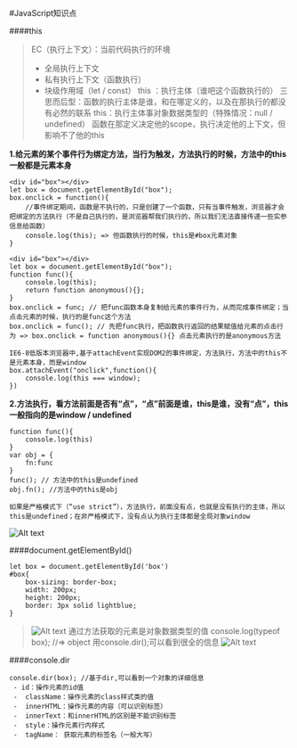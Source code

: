 #JavaScript知识点

####this
> EC（执行上下文）：当前代码执行的环境
>  + 全局执行上下文
>  + 私有执行上下文（函数执行）
>  + 块级作用域（let / const）
>  this ：执行主体（谁吧这个函数执行的）
>  三思而后型：函数的执行主体是谁，和在哪定义的，以及在那执行的都没有必然的联系
>  this：执行主体事对象数据类型的（特殊情况：null / undefined）
>  函数在那定义决定他的scope，执行决定他的上下文，但影响不了他的this

**1.给元素的某个事件行为绑定方法，当行为触发，方法执行的时候，方法中的this一般都是元素本身**
```
<div id="box"></div>
let box = document.getElementById("box");
box.onclick = function(){
	//事件绑定期间，函数是不执行的，只是创建了一个函数，只有当事件触发，浏览器才会把绑定的方法执行（不是自己执行的，是浏览器帮我们执行的，所以我们无法直接传递一些实参信息给函数）
	console.log(this); => 但函数执行的时候，this是#box元素对象
}
```
```
<div id="box"></div>
let box = document.getElementById("box");
function func(){
	console.log(this);
	return function anonymous(){};
}
box.onclick = func; // 把func函数本身复制给元素的事件行为，从而完成事件绑定；当点击元素的时候，执行的是func这个方法
box.onclick = func(); // 先把func执行，把函数执行返回的结果赋值给元素的点击行为 => box.onclick = function anonymous(){} 点击元素执行的是anonymous方法
```
```
IE6-8低版本浏览器中,基于attachEvent实现DOM2的事件绑定，方法执行，方法中的this不是元素本身，而是window
box.attachEvent("onclick",function(){
	console.log(this === window);
})
```
**2.方法执行，看方法前面是否有“点”，“点”前面是谁，this是谁，没有“点”，this一般指向的是window / undefined**
```
function func(){
	console.log(this)
}
var obj = {
	fn:func
}
func(); // 方法中的this是undefined
obj.fn(); //方法中的this是obj
```
```
如果是严格模式下（“use strict”），方法执行，前面没有点，也就是没有执行的主体，所以this是undefined；在非严格模式下，没有点认为执行主体都是全局对象window
```
![Alt text](./1604298278624.png)

####document.getElementById()
```
let box = document.getElementById('box')
#box{
    box-sizing: border-box;
    width: 200px;
    height: 200px;
    border: 3px solid lightblue;
}
```
> ![Alt text](./1604539747856.png)
> 通过方法获取的元素是对象数据类型的值
> console.log(typeof box);  //=> object
> 用console.dir();可以看到很全的信息
> ![Alt text](./1604540438065.png)

####console.dir
```
console.dir(box); //基于dir,可以看到一个对象的详细信息
 - id：操作元素的id值
 -  className：操作元素的class样式类的值
 -  innerHTML：操作元素的内容（可以识别标签）
 -  innerText：和innerHTML的区别是不能识别标签
 -  style：操作元素行内样式
 -  tagName： 获取元素的标签名（一般大写）
```


